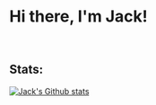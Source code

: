 # Hi there, I'm Jack!

<br/>

## Stats:

<a href="https://github.com/anuraghazra/github-readme-stats">
    <img align="center" src="https://github-readme-stats.vercel.app/api?username=jackmt9&theme=dark" alt="Jack's Github stats" />
</a>


<!-- ## Algorithm Practice:
<a href="https://leetcode.com/Jackmt9/">
    <img align="left" width="30px" src="images/leetcode.png" alt="Leetcode" />
</a>

<a href="https://projecteuler.net/profile/jackmt9.png">
    <img align="left" height="60px" src="https://projecteuler.net/profile/jackmt9.png" alt="Euler" />
</a> -->


